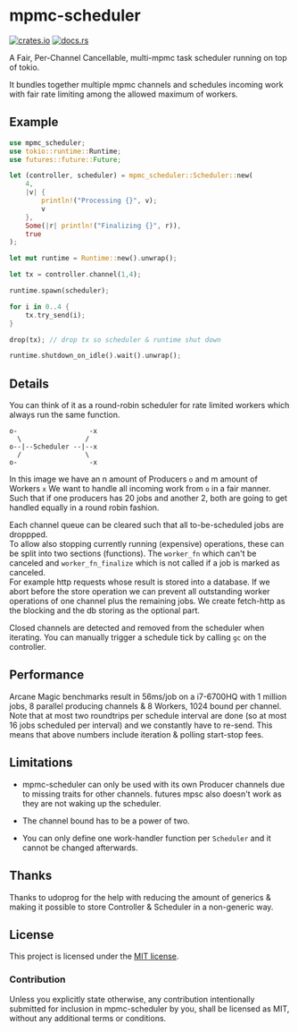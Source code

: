 # mpmc-scheduler

[![crates.io](https://img.shields.io/crates/v/mpmc-scheduler.svg)](https://crates.io/crates/mpmc-scheduler)
[![docs.rs](https://docs.rs/mpmc-scheduler/badge.svg)](https://docs.rs/mpmc-scheduler)

A Fair, Per-Channel Cancellable, multi-mpmc task scheduler running on top of tokio.

It bundles together multiple mpmc channels and schedules incoming work with fair rate limiting among the allowed maximum of workers.

## Example

```rust
use mpmc_scheduler;
use tokio::runtime::Runtime;
use futures::future::Future;

let (controller, scheduler) = mpmc_scheduler::Scheduler::new(
    4,
    |v| {
        println!("Processing {}", v);
        v
    },
    Some(|r| println!("Finalizing {}", r)),
    true
);

let mut runtime = Runtime::new().unwrap();

let tx = controller.channel(1,4);

runtime.spawn(scheduler);

for i in 0..4 {
    tx.try_send(i);
}

drop(tx); // drop tx so scheduler & runtime shut down

runtime.shutdown_on_idle().wait().unwrap();
```

## Details

You can think of it as a round-robin scheduler for rate limited workers which always run the same function.

```text
o-                  -x
  \                /
o--|--Scheduler --|--x
  /                \
o-                  -x
```

In this image we have an n amount of Producers `o` and m amount of Workers `x`
We want to handle all incoming work from `o` in a fair manner. Such that if
one producers has 20 jobs and another 2, both are going to get handled equally in a round robin fashion.

Each channel queue can be cleared such that all to-be-scheduled jobs are droppped.  
To allow also stopping currently running (expensive) operations, these can be split into two sections (functions).
The `worker_fn` which can't be canceled and `worker_fn_finalize` which is not called if a job is marked as canceled.  
For example http requests whose result is stored into a database. If we abort before the store operation we can prevent all outstanding
worker operations of one channel plus the remaining jobs. We create fetch-http as the blocking and the db storing as the optional part.

Closed channels are detected and removed from the scheduler when iterating.
You can manually trigger a schedule tick by calling `gc` on the controller.

## Performance

Arcane Magic benchmarks result in 56ms/job on a i7-6700HQ with 1 million jobs, 8 parallel producing channels & 8 Workers, 1024 bound per channel.
Note that at most two roundtrips per schedule interval are done (so at most 16 jobs scheduled per interval) and we constantly have to re-send.
This means that above numbers include iteration & polling start-stop fees.

## Limitations
- mpmc-scheduler can only be used with its own Producer channels due to missing traits for other channels. futures mpsc also doesn't work as they are not waking up the scheduler.

- The channel bound has to be a power of two. 

- You can only define one work-handler function per `Scheduler` and it cannot be changed afterwards.

## Thanks

Thanks to udoprog for the help with reducing the amount of generics & making it possible to store Controller & Scheduler in a non-generic way.

## License

This project is licensed under the [MIT license](LICENSE).

### Contribution

Unless you explicitly state otherwise, any contribution intentionally submitted
for inclusion in mpmc-scheduler by you, shall be licensed as MIT, without any additional
terms or conditions.
